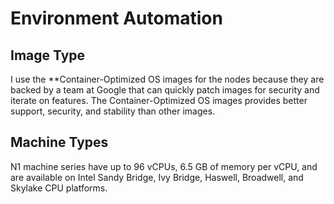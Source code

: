 # Environment Automation

## Image Type
I use the **Container-Optimized OS images for the nodes because they are backed by a team at Google that can quickly patch images for security and iterate on features. The Container-Optimized OS images provides better support, security, and stability than other images.

## Machine Types
N1 machine series have up to 96 vCPUs, 6.5 GB of memory per vCPU, and are available on Intel Sandy Bridge, Ivy Bridge, Haswell, Broadwell, and Skylake CPU platforms.